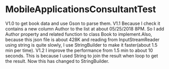 # MobileApplicationsConsultantTest
V1.0 to get book data and use Gson to parse them.
V1.1 Because I check it contains a new column Author to the list at about 05/25/2018 8PM. So I add Author property and related function to class Book to implement.Also, because this json file is about 428K and reading from InputStreamReader using string is quite slowly, I use StringBuilder to make it faster(about 1.5 min per time).
V1.2 I improve the performance from 1.5 min to about 10 seconds. This is because I used String to join the result when loop to get the result. Now this has changed to StringBuilder. 
